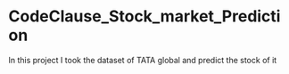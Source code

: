 # CodeClause_Stock_market_Prediction
In this project I took the dataset of TATA global and predict the stock of it
